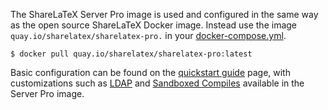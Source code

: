 The ShareLaTeX Server Pro image is used and configured in the same way as the open source ShareLaTeX Docker image. Instead use the image `quay.io/sharelatex/sharelatex-pro.` in your [docker-compose.yml](https://github.com/sharelatex/sharelatex/blob/master/docker-compose.yml).


```
$ docker pull quay.io/sharelatex/sharelatex-pro:latest
```

Basic configuration can be found on the [quickstart guide](https://github.com/sharelatex/sharelatex/wiki/Quick-Start-Guide) page, with customizations such as [LDAP](https://github.com/sharelatex/sharelatex/wiki/Server-Pro:-LDAP-Config) and [Sandboxed Compiles](https://github.com/sharelatex/sharelatex/wiki/Server-Pro:-sandboxed-compiles) available in the Server Pro image.